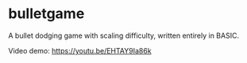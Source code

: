 # bulletgame
A bullet dodging game with scaling difficulty, written entirely in BASIC. 

Video demo: https://youtu.be/EHTAY9Ia86k
